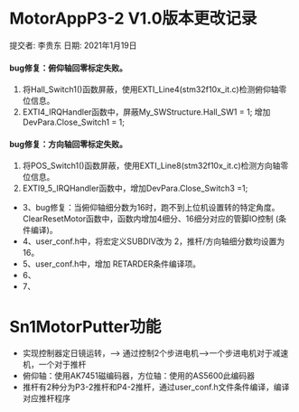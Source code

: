 # MotorAppP3-2 V1.0版本更改记录  
   提交者: 李贵东 日期: 2021年1月19日
#### bug修复：俯仰轴回零标定失败。
1. 将Hall_Switch1()函数屏蔽，使用EXTI_Line4(stm32f10x_it.c)检测俯仰轴零位信息。
2. EXTI4_IRQHandler函数中，屏蔽My_SWStructure.Hall_SW1 = 1; 增加DevPara.Close_Switch1 = 1;
#### bug修复：方向轴回零标定失败。
1. 将POS_Switch1()函数屏蔽，使用EXTI_Line8(stm32f10x_it.c)检测方向轴零位信息。
2. EXTI9_5_IRQHandler函数中，增加DevPara.Close_Switch3 =1;
* 3、bug修复：当俯仰轴细分数为16时，跑不到上位机设置转的特定角度。
       ClearResetMotor函数中，函数内增加4细分、16细分对应的管脚IO控制 (条件编译)。
* 4、user_conf.h中，将宏定义SUBDIV改为 2，推杆/方向轴细分数均设置为16。
* 5、user_conf.h中，增加 RETARDER条件编译项。
* 6、
* 7、

# Sn1MotorPutter功能
* 实现控制器定日镜运转，--> 通过控制2个步进电机-->一个步进电机对于减速机，一个对于推杆
* 俯仰轴：使用AK7451磁编码器，方位轴：使用的AS5600此编码器
* 推杆有2种分为P3-2推杆和P4-2推杆，通过user_conf.h文件条件编译，编译对应推杆程序

